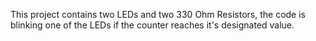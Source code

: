 This project contains two LEDs and two 330 Ohm Resistors, the code is blinking one of the LEDs if the counter reaches it's designated value.
